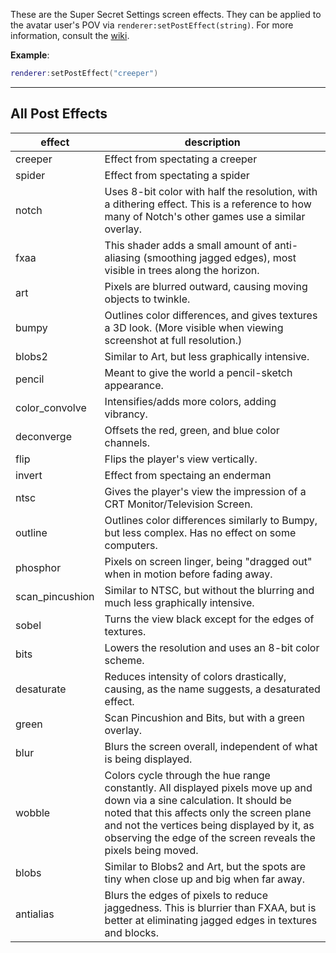 These are the Super Secret Settings screen effects. They can be applied to the avatar user's POV via `renderer:setPostEffect(string)`.
For more information, consult the [wiki](https://minecraft.wiki/w/Shaders/Before_1.9).

**Example**:

```lua
renderer:setPostEffect("creeper")
```

---

## All Post Effects

| effect          | description                                                                                                                                                                                                                                                                             |
| --------------- | --------------------------------------------------------------------------------------------------------------------------------------------------------------------------------------------------------------------------------------------------------------------------------------- |
| creeper         | Effect from spectating a creeper                                                                                                                                                                                                                                                        |
| spider          | Effect from spectating a spider                                                                                                                                                                                                                                                         |
| notch           | Uses 8-bit color with half the resolution, with a dithering effect. This is a reference to how many of Notch's other games use a similar overlay.                                                                                                                                       |
| fxaa            | This shader adds a small amount of anti-aliasing (smoothing jagged edges), most visible in trees along the horizon.                                                                                                                                                                     |
| art             | Pixels are blurred outward, causing moving objects to twinkle.                                                                                                                                                                                                                          |
| bumpy           | Outlines color differences, and gives textures a 3D look. (More visible when viewing screenshot at full resolution.)                                                                                                                                                                    |
| blobs2          | Similar to Art, but less graphically intensive.                                                                                                                                                                                                                                         |
| pencil          | Meant to give the world a pencil-sketch appearance.                                                                                                                                                                                                                                     |
| color_convolve  | Intensifies/adds more colors, adding vibrancy.                                                                                                                                                                                                                                          |
| deconverge      | Offsets the red, green, and blue color channels.                                                                                                                                                                                                                                        |
| flip            | Flips the player's view vertically.                                                                                                                                                                                                                                                     |
| invert          | Effect from spectaing an enderman                                                                                                                                                                                                                                                       |
| ntsc            | Gives the player's view the impression of a CRT Monitor/Television Screen.                                                                                                                                                                                                              |
| outline         | Outlines color differences similarly to Bumpy, but less complex. Has no effect on some computers.                                                                                                                                                                                       |
| phosphor        | Pixels on screen linger, being "dragged out" when in motion before fading away.                                                                                                                                                                                                         |
| scan_pincushion | Similar to NTSC, but without the blurring and much less graphically intensive.                                                                                                                                                                                                          |
| sobel           | Turns the view black except for the edges of textures.                                                                                                                                                                                                                                  |
| bits            | Lowers the resolution and uses an 8-bit color scheme.                                                                                                                                                                                                                                   |
| desaturate      | Reduces intensity of colors drastically, causing, as the name suggests, a desaturated effect.                                                                                                                                                                                           |
| green           | Scan Pincushion and Bits, but with a green overlay.                                                                                                                                                                                                                                     |
| blur            | Blurs the screen overall, independent of what is being displayed.                                                                                                                                                                                                                       |
| wobble          | Colors cycle through the hue range constantly. All displayed pixels move up and down via a sine calculation. It should be noted that this affects only the screen plane and not the vertices being displayed by it, as observing the edge of the screen reveals the pixels being moved. |
| blobs           | Similar to Blobs2 and Art, but the spots are tiny when close up and big when far away.                                                                                                                                                                                                  |
| antialias       | Blurs the edges of pixels to reduce jaggedness. This is blurrier than FXAA, but is better at eliminating jagged edges in textures and blocks.                                                                                                                                           |

